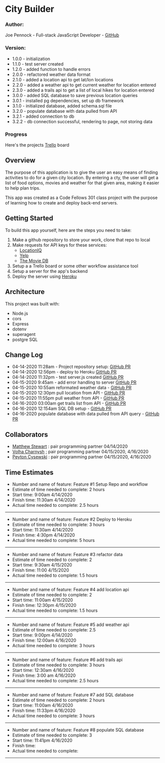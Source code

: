 # City Builder

### **Author**:
Joe Pennock - Full-stack JavaScript Developer - [GitHub](https://github.com/penjoe)

### **Version**:
- 1.0.0 - initialization
- 1.1.0 - test server created
- 1.2.0 - added function to handle errors
- 2.0.0 - refactored weather data format
- 2.1.0 - added a location api to get lat/lon locations
- 2.2.0 - added a weather api to get current weather for location entered
- 2.3.0 - added a trails api to get a list of local hikes for location entered
- 3.0.0 - added SQL database to save previous location queries
- 3.0.1 - installed pg dependencies, set up db framework
- 3.1.0 - initialized database, added schema.sql file 
- 3.2.0 - populate database with data pulled from API
- 3.2.1 - added connection to db
- 3.2.2 - db connection successful, rendering to page, not storing data
<!-- (increment the patch/fix version number if you make more commits past your first submission) -->

###  Progress 
Here's the projects [Trello](https://trello.com/b/S1cbilFm/city-builder-api) board
## Overview
The purpose of this application is to give the user an easy means of finding activities to do for a given city location. By entering a cty, the user will get a list of food options, movies and weather for that given area, making it easier to help plan trips.

This app was created as a Code Fellows 301 class project with the purpose of learning how to create and deploy back-end servers. 

## Getting Started
To build this app yourself, here are the steps you need to take:
1. Make a github repository to store your work, clone that repo to local
2. Make requests for API keys for these services:
    - [LocationIQ](https://locationiq.com/)
    - [Yelp](https://www.yelp.com/developers/documentation/v3/business_search)
    - [The Movie DB](https://developers.themoviedb.org/3/getting-started/introduction)
3. Setup a a Trello board or some other workflow assistance tool
4. Setup a server for the app's backend
5. Deploy the server using [Heroku](https://www.heroku.com/)

## Architecture
<!-- Provide a detailed description of the application design. What technologies (languages, libraries, etc) you're using, and any other relevant design information. -->
This project was built with:
- Node.js
- cors
- Express
- dotenv
- superagent
- postgre SQL

## Change Log
<!-- Use this area to document the iterative changes made to your application as each feature is successfully implemented. Use time stamps. Here's an examples:
01-01-2001 4:59pm - Application now has a fully-functional express server, with a GET route for the location resource. -->
- 04-14-2020 11:28am - Project repository setup: [GitHub PR](https://github.com/penjoe/city-builder/pull/1)
- 04-14-2020 12:56pm - deploy to Heroku [GitHub PR](https://github.com/penjoe/city-explorer-api/pull/2)
- 04-14-2020 11:32pm - test server.js created [GitHub PR](https://github.com/penjoe/city-explorer-api/pull/3)
- 04-15-2020 9:45am - add error handling to server [GitHub PR](https://github.com/penjoe/city-explorer-api/pull/5)
- 04-15-2020 10:55am reformated weather data -  [GitHub PR](https://github.com/penjoe/city-explorer-api/pull/7)
- 04-15-2020 12:30pm pull location from API -  [GitHub PR](https://github.com/penjoe/city-explorer-api/pull/8)
- 04-15-2020 11:55pm pull weather from API -  [GitHub PR](https://github.com/penjoe/city-explorer-api/pull/9)
- 04-16-2020 03:00am get trails list from API -  [GitHub PR](https://github.com/penjoe/city-explorer-api/pull/10)
- 04-16-2020 12:154am SQL DB setup -  [GitHub PR](https://github.com/penjoe/city-explorer-api/pull/12)
- 04-16-2020  populate database with data pulled from API query -  [GitHub PR](https://github.com/penjoe/city-explorer-api/pull/13)

## Collaborators
- [Matthew Stewart](https://github.com/matthewadamstewart) :  pair programming partner 04/14/2020
- [Volha Charnysh](https://github.com/charnysho) ; pair programming partner 04/15/2020, 4/16/2020 
- [Peyton Cysewski](https://github.com/Peyton-Cysewski) : pair programming partner 04/15/2020, 4/16/2020

## Time Estimates
- Number and name of feature: Feature #1 Setup Repo and workflow
- Estimate of time needed to complete: 2 hours
- Start time: 9:00am 4/14/2020
- Finish time: 11:30am 4/14/2020
- Actual time needed to complete: 2.5 hours
<hr>

- Number and name of feature: Feature #2 Deploy to Heroku
- Estimate of time needed to complete: 3 hours
- Start time: 11:30am 4/14/2020
- Finish time: 4:30pm 4/14/2020
- Actual time needed to complete: 5 hours
<hr>

- Number and name of feature: Feature #3 refactor data
- Estimate of time needed to complete: 2
- Start time: 9:30am 4/15/2020
- Finish time: 11:00 4/15/2020
- Actual time needed to complete: 1.5 hours
<hr>

- Number and name of feature: Feature #4 add location api
- Estimate of time needed to complete: 2
- Start time: 11:00am 4/15/2020
- Finish time: 12:30pm 4/15/2020
- Actual time needed to complete: 1.5 hours
<hr>

- Number and name of feature: Feature #5 add weather api
- Estimate of time needed to complete: 2.5
- Start time: 9:00pm 4/14/2020
- Finish time: 12:00am 4/16/2020
- Actual time needed to complete: 3 hours
<hr>

- Number and name of feature: Feature #6 add trails api
- Estimate of time needed to complete: 3 hours
- Start time: 12:30am 4/16/2020
- Finish time:  3:00 am 4/16/2020
- Actual time needed to complete: 2.5 hours
<hr>

- Number and name of feature: Feature #7 add SQL database
- Estimate of time needed to complete: 2 hours
- Start time: 11:00am 4/16/2020
- Finish time: 11:33pm 4/16/2020
- Actual time needed to complete: 3 hours
<hr>

- Number and name of feature: Feature #8 populate SQL database
- Estimate of time needed to complete: 3
- Start time: 11:41pm 4/16/2020
- Finish time:
- Actual time needed to complete:
<hr>